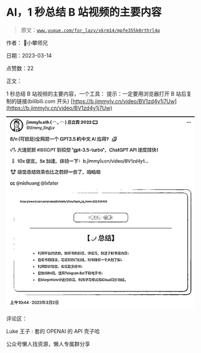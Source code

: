 # AI，1 秒总结 B 站视频的主要内容

> 原文：[`www.yuque.com/for_lazy/xkrm14/mpfe355k0rthrl4p`](https://www.yuque.com/for_lazy/xkrm14/mpfe355k0rthrl4p)

作者： 📌小攀师兄

日期：2023-03-14

点赞数：22

正文：

1 秒总结 B 站视频的主要内容，一个工具： 提示：一定要用浏览器打开 B 站后复制的链接(bilibili.com 开头) [https://b.jimmylv.cn/video/BV1zd4y1j7Uw](https://b.jimmylv.cn/video/BV1zd4y1j7Uw)

![](img/fecdb2cbfdaa48b427d67945e7469764.png)

评论区：

Luke 王子 : 套的 OPENAI 的 API 壳子哈

公众号懒人找资源，懒人专属群分享

